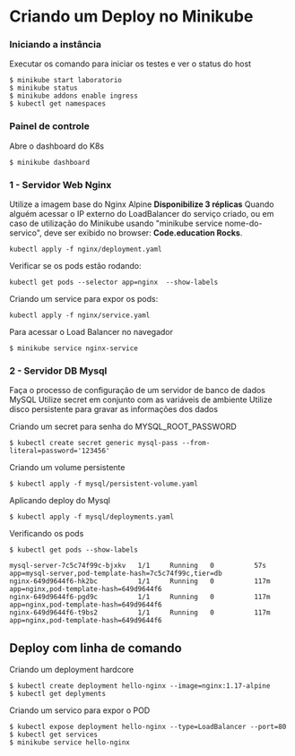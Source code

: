 # Criando um Deploy no Minikube

### Iniciando a instância
Executar os comando para iniciar os testes e ver o status do host
```
$ minikube start laboratorio
$ minikube status
$ minikube addons enable ingress
$ kubectl get namespaces
```

### Painel de controle
Abre o dashboard do K8s
```
$ minikube dashboard
```

### 1 - Servidor Web Nginx
Utilize a imagem base do Nginx Alpine **Disponibilize 3 réplicas**
Quando alguém acessar o IP externo do LoadBalancer do serviço criado, ou em caso de utilização do Minikube usando "minikube service nome-do-servico", deve ser exibido no browser: **Code.education Rocks**.

```
kubectl apply -f nginx/deployment.yaml
```

Verificar se os pods estão rodando:

```
kubectl get pods --selector app=nginx  --show-labels
```
Criando um service para expor os pods:
```
kubectl apply -f nginx/service.yaml
```

Para acessar o Load Balancer no navegador
```
$ minikube service nginx-service
```

### 2 - Servidor DB Mysql
Faça o processo de configuração de um servidor de banco de dados MySQL Utilize secret em conjunto com as variáveis de ambiente Utilize disco persistente para gravar as informações dos dados

Criando um secret para senha do MYSQL_ROOT_PASSWORD
```
$ kubectl create secret generic mysql-pass --from-literal=password='123456'
```

Criando um volume persistente
```
$ kubectl apply -f mysql/persistent-volume.yaml
```

Aplicando deploy do Mysql
```
$ kubectl apply -f mysql/deployments.yaml
```
Verificando os pods
```
$ kubectl get pods --show-labels

mysql-server-7c5c74f99c-bjxkv   1/1     Running   0          57s    app=mysql-server,pod-template-hash=7c5c74f99c,tier=db
nginx-649d9644f6-hk2bc          1/1     Running   0          117m   app=nginx,pod-template-hash=649d9644f6
nginx-649d9644f6-pgd9c          1/1     Running   0          117m   app=nginx,pod-template-hash=649d9644f6
nginx-649d9644f6-t9bs2          1/1     Running   0          117m   app=nginx,pod-template-hash=649d9644f6

```


## Deploy com linha de comando

Criando um deployment hardcore
```
$ kubectl create deployment hello-nginx --image=nginx:1.17-alpine
$ kubectl get deplyments
```
Criando um servico para expor o POD
```
$ kubectl expose deployment hello-nginx --type=LoadBalancer --port=80
$ kubectl get services
$ minikube service hello-nginx
```

